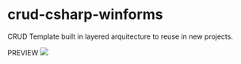 # crud-csharp-winforms

CRUD Template built in layered arquitecture to reuse in new projects.

PREVIEW
![](https://media.giphy.com/media/hFtJU2BklGpaw5Tr4w/giphy.gif)
